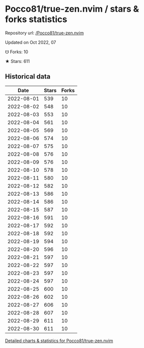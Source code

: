 # Pocco81/true-zen.nvim / stars & forks statistics

Repository url: [/Pocco81/true-zen.nvim](https://github.com/Pocco81/true-zen.nvim)

Updated on Oct 2022, 07

☋ Forks: 10

★ Stars: 611

## Historical data
| Date | Stars | Forks |
|------|-------|-------|
| 2022-08-01 | 539 | 10 | 
| 2022-08-02 | 548 | 10 | 
| 2022-08-03 | 553 | 10 | 
| 2022-08-04 | 561 | 10 | 
| 2022-08-05 | 569 | 10 | 
| 2022-08-06 | 574 | 10 | 
| 2022-08-07 | 575 | 10 | 
| 2022-08-08 | 576 | 10 | 
| 2022-08-09 | 576 | 10 | 
| 2022-08-10 | 578 | 10 | 
| 2022-08-11 | 580 | 10 | 
| 2022-08-12 | 582 | 10 | 
| 2022-08-13 | 586 | 10 | 
| 2022-08-14 | 586 | 10 | 
| 2022-08-15 | 587 | 10 | 
| 2022-08-16 | 591 | 10 | 
| 2022-08-17 | 592 | 10 | 
| 2022-08-18 | 592 | 10 | 
| 2022-08-19 | 594 | 10 | 
| 2022-08-20 | 596 | 10 | 
| 2022-08-21 | 597 | 10 | 
| 2022-08-22 | 597 | 10 | 
| 2022-08-23 | 597 | 10 | 
| 2022-08-24 | 597 | 10 | 
| 2022-08-25 | 600 | 10 | 
| 2022-08-26 | 602 | 10 | 
| 2022-08-27 | 606 | 10 | 
| 2022-08-28 | 607 | 10 | 
| 2022-08-29 | 611 | 10 | 
| 2022-08-30 | 611 | 10 | 


[Detailed charts & statistics for Pocco81/true-zen.nvim](https://reviewgithub.com/rep/Pocco81/true-zen.nvim)
